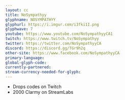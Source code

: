 ```yaml
---
layout: cc
title: NoSympathyy
glyphname: NOSYMPATHYY
glyphurl: https://i.imgur.com/i3fki1I.png
glyphwave: 7
youtube: https://www.youtube.com/NoSympathyyCA1
twitch: https://www.twitch.tv/NoSympathyy
twitter: https://twitter.com/NoSympathyyCA
discord: https://discord.gg/TGr9h2q
other-site: https://www.facebook.com/NoSympathyyCA
primary-language: 
global-glyph-code: 
currently-partnered: 
stream-currency-needed-for-glyph: 
---
```

* Drops codes on Twitch
* 2000 Clarmy on StreamLabs
